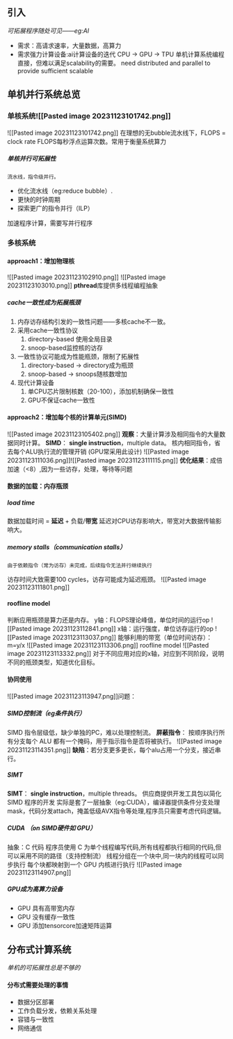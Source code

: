 ## 引入
*可拓展程序随处可见——eg:AI*
- 需求：高请求速率，大量数据，高算力
- 需求强力计算设备:ai计算设备的迭代
	CPU -> GPU -> TPU
单机计算系统编程直接，但难以满足scalability的需要。
need distributed and parallel to provide sufficient scalable



## 单机并行系统总览

### 单核系统![[Pasted image 20231123101742.png]]
![[Pasted image 20231123101742.png]]
在理想的无bubble流水线下，FLOPS = clock rate
	FLOPS每秒浮点运算次数。常用于衡量系统算力
##### 单核并行可拓展性
	流水线，指令级并行。
- 优化流水线（eg:reduce bubble）.
- 更快的时钟周期
- 探索更广的指令并行（ILP）

加速程序计算，需要写并行程序


### 多核系统
#### approach1：增加物理核
![[Pasted image 20231123102910.png]]
![[Pasted image 20231123103010.png]]
	**pthread**库提供多线程编程抽象
##### cache一致性成为拓展瓶颈
1. 内存访存结构引发的一致性问题——多核cache不一致。
2. 采用cache一致性协议
	1. directory-based 使用全局目录
	2. snoop-based监控核的访存
3. 一致性协议可能成为性能瓶颈，限制了拓展性
	1. directory-based -> directory成为瓶颈
	2. snoop-based -> snoops随核数增加
4. 现代计算设备
	1. 单CPU芯片限制核数（20-100），添加机制确保一致性
	2. GPU不保证cache一致性
#### approach2：增加每个核的计算单元(SIMD)
![[Pasted image 20231123105402.png]]
**观察**：大量计算涉及相同指令的大量数据同时计算。
**SIMD**： **single instruction**，multiple data。
	核内相同指令，省去每个ALU执行流的管理开销
	(GPU常采用此设计)
![[Pasted image 20231123111036.png]]![[Pasted image 20231123111115.png]]
**优化结果**：成倍加速（<8）,因为一些访存，处理，等待等问题
#### 数据的加载：内存瓶颈
##### load time
数据加载时间 = **延迟** + 负载/**带宽**
延迟对CPU访存影响大，带宽对大数据传输影响大。
##### memory stalls（communication stalls）
	由于依赖指令（常为访存）未完成，后续指令无法并行继续执行
访存时间大致需要100 cycles，访存可能成为延迟瓶颈。
![[Pasted image 20231123111801.png]]

#### roofline model
判断应用瓶颈是算力还是内存。
y轴：FLOPS理论峰值，单位时间的运行op
![[Pasted image 20231123112841.png]]
x轴：运行强度，单位访存运行的op
![[Pasted image 20231123113037.png]]
能够利用的带宽（单位时间访存）：m=y/x
![[Pasted image 20231123113306.png]]
roofline model
![[Pasted image 20231123113332.png]]
对于不同应用对应的x轴，对应到不同阶段，说明不同的瓶颈类型，知道优化目标。

#### 协同使用
![[Pasted image 20231123113947.png]]问题：
##### SIMD控制流（eg条件执行）
SIMD 指令层级低，缺少单独的PC，难以处理控制流。
**屏蔽指令**： 按顺序执行所有分支每个 ALU 都有一个掩码，用于指示指令是否将被执行。
![[Pasted image 20231123114351.png]]
**缺陷**：若分支更多更长，每个alu占用一个分支，接近串行。
##### SIMT
**SIMT**： **single instruction**，multiple threads。
供应商提供开发工具包以简化 SIMD 程序的开发
实际是套了一层抽象（eg:CUDA），编译器提供条件分支处理mask，代码分发attach，掩盖低级AVX指令等处理,程序员只需要考虑代码逻辑。
##### CUDA （on SIMD硬件如 GPU）
抽象：C 代码
程序员使用 C 为单个线程编写代码,所有线程都执行相同的代码,但可以采用不同的路径（支持控制流）
线程分组在一个块中,同一块内的线程可以同步执行
每个块都映射到一个 GPU 内核进行执行
![[Pasted image 20231123114907.png]]
##### GPU成为高算力设备
- GPU 具有高带宽内存
- GPU 没有缓存一致性
- GPU 添加tensorcore加速矩阵运算


## 分布式计算系统
*单机的可拓展性总是不够的*
#### 分布式需要处理的事情
- 数据分区部署
- 工作负载分发，依赖关系处理
- 容错与一致性
- 网络通信